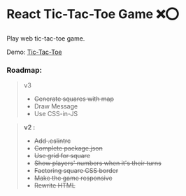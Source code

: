 # React Tic-Tac-Toe Game ❌⭕

Play web tic-tac-toe game.

Demo: [Tic-Tac-Toe](https://jonathangiamp.github.io/tic-tac-toe/)


### Roadmap: 
>v3
> + ~~Generate squares with map~~
> + Draw Message 
> + Use CSS-in-JS

>**v2 :**
>+ ~~Add .eslintrc~~
>+ ~~Complete package.json~~
>+ ~~Use grid for square~~
>+ ~~Show players' numbers when it's their turns~~
>+ ~~Factoring square CSS border~~ 
>+ ~~Make the game responsive~~
>+ ~~Rewrite HTML~~
